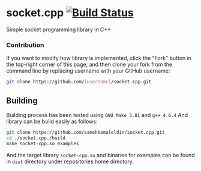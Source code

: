 # socket.cpp [![Build Status](https://travis-ci.org/samehkamaleldin/socket.cpp.svg?branch=master)](https://travis-ci.org/samehkamaleldin/socket.cpp)

Simple socket programming library in C++

### Contribution
If you want to modify how library is implemented, click the "Fork" button in the top-right corner of this page, and then clone your fork from the command line by replacing username with your GitHub username:
``` bash
git clone https://github.com/[username]/socket.cpp.git
```

## Building
Building process has been tested using `GNU Make 3.81` and `g++ 4.6.4`
And library can be build easily as follows:
``` bash
git clone https://github.com/samehkamaleldin/socket.cpp.git
cd ./socket.cpp./build
make socket-cpp.so examples
```
And the target library `socket-cpp.so` and binaries for examples can be found in `dist` directory under repositories home directory.
